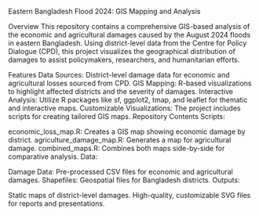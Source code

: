 Eastern Bangladesh Flood 2024: GIS Mapping and Analysis

Overview
This repository contains a comprehensive GIS-based analysis of the economic and agricultural damages caused by the August 2024 floods in eastern Bangladesh. Using district-level data from the Centre for Policy Dialogue (CPD), this project visualizes the geographical distribution of damages to assist policymakers, researchers, and humanitarian efforts.

Features
Data Sources: District-level damage data for economic and agricultural losses sourced from CPD.
GIS Mapping: R-based visualizations to highlight affected districts and the severity of damages.
Interactive Analysis: Utilize R packages like sf, ggplot2, tmap, and leaflet for thematic and interactive maps.
Customizable Visualizations: The project includes scripts for creating tailored GIS maps.
Repository Contents
Scripts:

economic_loss_map.R: Creates a GIS map showing economic damage by district.
agriculture_damage_map.R: Generates a map for agricultural damage.
combined_maps.R: Combines both maps side-by-side for comparative analysis.
Data:

Damage Data: Pre-processed CSV files for economic and agricultural damages.
Shapefiles: Geospatial files for Bangladesh districts.
Outputs:

Static maps of district-level damages.
High-quality, customizable SVG files for reports and presentations.
